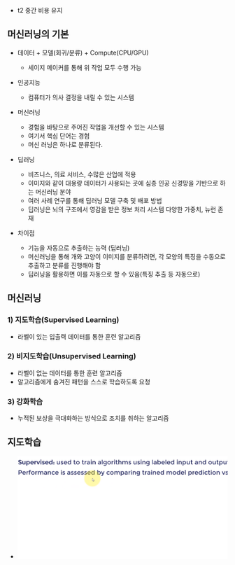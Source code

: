 - t2 중간 비용 유지


## 머신러닝의 기본

- 데이터 + 모델(회귀/분류) + Compute(CPU/GPU)
    - 세이지 메이커를 통해 위 작업 모두 수행 가능

- 인공지능
    - 컴퓨터가 의사 결정을 내릴 수 있는 시스템 
- 머신러닝
    - 경험을 바탕으로 주어진 작업을 개선할 수 있는 시스템
    - 여기서 핵심 단어는 경험
    - 머신 러닝은 하나로 분류된다.

- 딥러닝
    - 비즈니스, 의료 서비스, 수많은 산업에 적용
    - 이미지와 같이 대용량 데이터가 사용되는 곳에 심층 인공 신경망을 기반으로 하는 머신러닝 분야
    - 여러 사례 연구를 통해 딥러닝 모델 구축 및 배포 방법
    - 딥러닝은 뇌의 구조에서 영감을 받은 정보 처리 시스템 다양한 가중치, 뉴런 존재

- 차이점 
    - 기능을 자동으로 추출하는 능력 (딥러닝)
    - 머신러닝을 통해 개와 고양이 이미지를 분류하려면, 각 모양의 특징을 수동으로 추출하고 분류를 진행해야 함
    - 딥러닝을 활용하면 이를 자동으로 할 수 있음(특징 추출 등 자동으로)



## 머신러닝

### 1)  지도학습(Supervised Learning)
- 라벨이 있는 입출력 데이터를 통한 훈련 알고리즘

### 2) 비지도학습(Unsupervised Learning)
- 라벨이 없는 데이터를 통한 훈련 알고리즘
- 알고리즘에게 숨겨진 패턴을 스스로 학습하도록 요청

### 3) 강화학습
- 누적된 보상을 극대화하는 방식으로 조치를 취하는 알고리즘


## 지도학습

- ![Alt text](image.png)